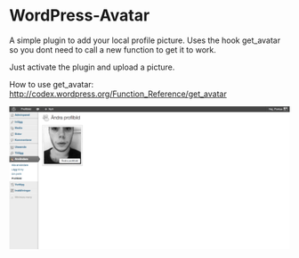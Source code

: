 WordPress-Avatar
================

A simple plugin to add your local profile picture. Uses the hook get_avatar so you dont need to call a new function to get it to work. 

Just activate the plugin and upload a picture.

How to use get_avatar: http://codex.wordpress.org/Function_Reference/get_avatar

![Alt text](screenshot_1.png "Add profile picture")